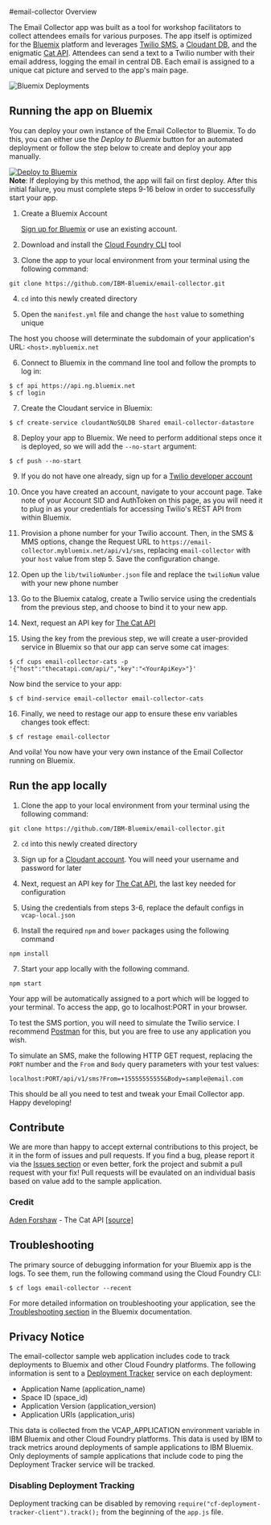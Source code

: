 #email-collector Overview

The Email Collector app was built as a tool for workshop facilitators to collect attendees emails for various purposes. The app itself is optimized for the [Bluemix][bluemix_url] platform and leverages [Twilio SMS][twilio_sms_url], a [Cloudant DB][cloudant_url], and the enigmatic [Cat API][cat_api_url]. Attendees can send a text to a Twilio number with their email address, logging the email in central DB. Each email is assigned to a unique cat picture and served to the app's main page.

![Bluemix Deployments](https://deployment-tracker.mybluemix.net/stats/0b1709819601f1c20ea8bf58b88d61b8/badge.svg)

## Running the app on Bluemix

You can deploy your own instance of the Email Collector to Bluemix. To do this, you can either use the _Deploy to Bluemix_ button for an automated deployment or follow the step below to create and deploy your app manually.
  
[![Deploy to Bluemix](https://bluemix.net/deploy/button.png)](https://bluemix.net/deploy)  
**Note**: If deploying by this method, the app will fail on first deploy. After this initial failure, you must complete steps 9-16 below in order to successfully start your app.

1. Create a Bluemix Account

    [Sign up for Bluemix][bluemix_signup_url] or use an existing account.

2. Download and install the [Cloud Foundry CLI][cloud_foundry_url] tool

3. Clone the app to your local environment from your terminal using the following command:

  ```
  git clone https://github.com/IBM-Bluemix/email-collector.git
  ```

4. `cd` into this newly created directory

5. Open the `manifest.yml` file and change the `host` value to something unique

  The host you choose will determinate the subdomain of your application's URL:  `<host>.mybluemix.net`

6. Connect to Bluemix in the command line tool and follow the prompts to log in:

  ```
  $ cf api https://api.ng.bluemix.net
  $ cf login
  ```
  
7. Create the Cloudant service in Bluemix:

  ```
  $ cf create-service cloudantNoSQLDB Shared email-collector-datastore
  ```
  
8. Deploy your app to Bluemix. We need to perform additional steps once it is deployed, so we will add the `--no-start` argument:

  ```
  $ cf push --no-start
  ```
  
9. If you do not have one already, sign up for a [Twilio developer account][twilio_signup_url]

10. Once you have created an account, navigate to your account page. Take note of your Account SID and AuthToken on this page, as you will need it to plug in as your credentials for accessing Twilio's REST API from within Bluemix.

11. Provision a phone number for your Twilio account. Then, in the SMS & MMS options, change the Request URL to `https://email-collector.mybluemix.net/api/v1/sms`, replacing `email-collector` with your `host` value from step 5. Save the configuration change.

12. Open up the `lib/twilioNumber.json` file and replace the `twilioNum` value with your new phone number

13. Go to the Bluemix catalog, create a Twilio service using the credentials from the previous step, and choose to bind it to your new app.

14. Next, request an API key for [The Cat API][cat_api_reg_url]

15. Using the key from the previous step, we will create a user-provided service in Bluemix so that our app can serve some cat images:

  ```
  $ cf cups email-collector-cats -p '{"host":"thecatapi.com/api/","key":"<YourApiKey>"}'
  ```
Now bind the service to your app:

  ```
  $ cf bind-service email-collector email-collector-cats
  ```

16. Finally, we need to restage our app to ensure these env variables changes took effect:

  ```
  $ cf restage email-collector
  ```

And voila! You now have your very own instance of the Email Collector running on Bluemix.

## Run the app locally

1. Clone the app to your local environment from your terminal using the following command:

  ```
  git clone https://github.com/IBM-Bluemix/email-collector.git
  ```

2. `cd` into this newly created directory

3. Sign up for a [Cloudant account][cloudant_signup_url]. You will need your username and password for later

4. Next, request an API key for [The Cat API][cat_api_reg_url], the last key needed for configuration

5. Using the credentials from steps 3-6, replace the default configs in `vcap-local.json`

6. Install the required `npm` and `bower` packages using the following command

  ```
  npm install
  ```
  
7. Start your app locally with the following command.

  ```
  npm start
  ```

Your app will be automatically assigned to a port which will be logged to your terminal. To access the app, go to localhost:PORT in your browser.

To test the SMS portion, you will need to simulate the Twilio service. I recommend [Postman][postman_url] for this, but you are free to use any application you wish.

To simulate an SMS, make the following HTTP GET request, replacing the `PORT` number and the `From` and `Body` query parameters with your test values:

```
localhost:PORT/api/v1/sms?From=+15555555555&Body=sample@email.com
```

This should be all you need to test and tweak your Email Collector app. Happy developing!

## Contribute
We are more than happy to accept external contributions to this project, be it in the form of issues and pull requests. If you find a bug, please report it via the [Issues section][issues_url] or even better, fork the project and submit a pull request with your fix! Pull requests will be evaulated on an individual basis based on value add to the sample application.

### Credit
[Aden Forshaw][adenforshaw_url] - The Cat API [[source]][cat_api_url]

## Troubleshooting

The primary source of debugging information for your Bluemix app is the logs. To see them, run the following command using the Cloud Foundry CLI:

  ```
  $ cf logs email-collector --recent
  ```
For more detailed information on troubleshooting your application, see the [Troubleshooting section](https://www.ng.bluemix.net/docs/troubleshoot/tr.html) in the Bluemix documentation.

## Privacy Notice
The email-collector sample web application includes code to track deployments to Bluemix and other Cloud Foundry platforms. The following information is sent to a [Deployment Tracker](https://github.com/cloudant-labs/deployment-tracker) service on each deployment:

* Application Name (application_name)
* Space ID (space_id)
* Application Version (application_version)
* Application URIs (application_uris)

This data is collected from the VCAP_APPLICATION environment variable in IBM Bluemix and other Cloud Foundry platforms. This data is used by IBM to track metrics around deployments of sample applications to IBM Bluemix. Only deployments of sample applications that include code to ping the Deployment Tracker service will be tracked.

### Disabling Deployment Tracking

Deployment tracking can be disabled by removing `require("cf-deployment-tracker-client").track();` from the beginning of the `app.js` file.

[bluemix_url]: https://ibm.biz/email-collector-bluemix
[twilio_sms_url]: https://www.twilio.com/sms
[cloudant_url]: https://cloudant.com/
[cat_api_url]: https://thecatapi.com/
[bluemix_signup_url]: https://ibm.biz/email-collector-signup
[cloudant_signup_url]: https://cloudant.com/sign-up/
[cloud_foundry_url]: https://github.com/cloudfoundry/cli
[twilio_signup_url]:https://www.twilio.com/try-twilio
[cat_api_reg_url]: https://thecatapi.com/api-key-registration.html
[postman_url]: https://www.getpostman.com/
[issues_url]: https://github.com/IBM-Bluemix/email-collector/issues
[adenforshaw_url]: http://adenforshaw.com/